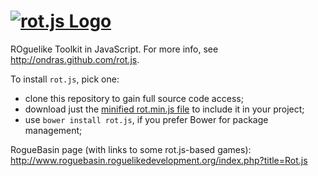 [![rot.js Logo](https://i.imgur.com/f3z0Q3m.png)](https://github.com/ondras/rot.js)
======

ROguelike Toolkit in JavaScript. For more info, see http://ondras.github.com/rot.js.

To install `rot.js`, pick one:
  - clone this repository to gain full source code access;
  - download just the [minified rot.min.js file](https://github.com/ondras/rot.js/blob/master/rot.min.js) to include it in your project;
  - use `bower install rot.js`, if you prefer Bower for package management;

RogueBasin page (with links to some rot.js-based games): http://www.roguebasin.roguelikedevelopment.org/index.php?title=Rot.js
